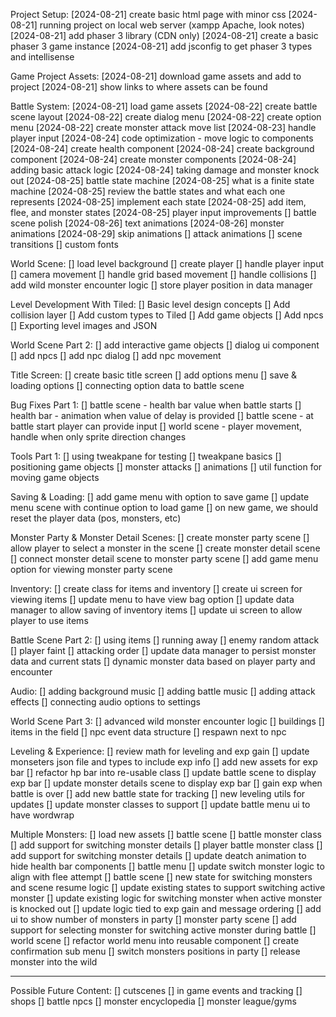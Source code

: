 Project Setup:
  [2024-08-21] create basic html page with minor css
  [2024-08-21] running project on local web server (xampp Apache, look notes)
  [2024-08-21] add phaser 3 library (CDN only)
  [2024-08-21] create a basic phaser 3 game instance
  [2024-08-21] add jsconfig to get phaser 3 types and intellisense

Game Project Assets:
  [2024-08-21] download game assets and add to project
  [2024-08-21] show links to where assets can be found

Battle System:
  [2024-08-21] load game assets
  [2024-08-22] create battle scene layout
  [2024-08-22] create dialog menu
  [2024-08-22] create option menu
  [2024-08-22] create monster attack move list
  [2024-08-23] handle player input
  [2024-08-24] code optimization - move logic to components
    [2024-08-24] create health component
    [2024-08-24] create background component
    [2024-08-24] create monster components
  [2024-08-24] adding basic attack logic
  [2024-08-24] taking damage and monster knock out
  [2024-08-25] battle state machine
    [2024-08-25] what is a finite state machine
    [2024-08-25] review the battle states and what each one represents
    [2024-08-25] implement each state
    [2024-08-25] add item, flee, and monster states
    [2024-08-25] player input improvements
  [] battle scene polish
    [2024-08-26] text animations
    [2024-08-26] monster animations
    [2024-08-29] skip animations
    [] attack animations
    [] scene transitions
    [] custom fonts

World Scene:
  [] load level background
  [] create player
  [] handle player input
  [] camera movement
  [] handle grid based movement
  [] handle collisions
  [] add wild monster encounter logic
  [] store player position in data manager

Level Development With Tiled:
  [] Basic level design concepts
  [] Add collision layer
  [] Add custom types to Tiled
  [] Add game objects
  [] Add npcs
  [] Exporting level images and JSON

World Scene Part 2:
  [] add interactive game objects
  [] dialog ui component
  [] add npcs
  [] add npc dialog
  [] add npc movement

Title Screen:
  [] create basic title screen
  [] add options menu
  [] save & loading options
  [] connecting option data to battle scene

Bug Fixes Part 1:
  [] battle scene - health bar value when battle starts
  [] health bar - animation when value of delay is provided
  [] battle scene - at battle start player can provide input
  [] world scene - player movement, handle when only sprite direction changes

Tools Part 1:
  [] using tweakpane for testing
    [] tweakpane basics
    [] positioning game objects
    [] monster attacks
    [] animations
  [] util function for moving game objects

Saving & Loading:
  [] add game menu with option to save game
  [] update menu scene with continue option to load game
  [] on new game, we should reset the player data (pos, monsters, etc)

Monster Party & Monster Detail Scenes:
  [] create monster party scene
  [] allow player to select a monster in the scene
  [] create monster detail scene
  [] connect monster detail scene to monster party scene
  [] add game menu option for viewing monster party scene

Inventory:
  [] create class for items and inventory
  [] create ui screen for viewing items
  [] update menu to have view bag option
  [] update data manager to allow saving of inventory items
  [] update ui screen to allow player to use items

Battle Scene Part 2:
  [] using items
  [] running away
  [] enemy random attack
  [] player faint
  [] attacking order
  [] update data manager to persist monster data and current stats
  [] dynamic monster data based on player party and encounter

Audio:
  [] adding background music
  [] adding battle music
  [] adding attack effects
  [] connecting audio options to settings

World Scene Part 3:
  [] advanced wild monster encounter logic
  [] buildings
  [] items in the field
  [] npc event data structure
  [] respawn next to npc

Leveling & Experience:
  [] review math for leveling and exp gain
  [] update monseters json file and types to include exp info
  [] add new assets for exp bar
  [] refactor hp bar into re-usable class
  [] update battle scene to display exp bar
  [] update monster details scene to display exp bar
  [] gain exp when battle is over
    [] add new battle state for tracking
    [] new leveling utils for updates
    [] update monster classes to support
    [] update battle menu ui to have wordwrap

Multiple Monsters:
  [] load new assets
  [] battle scene
    [] battle monster class
      [] add support for switching monster details
    [] player battle monster class
      [] add support for switching monster details
      [] update deatch animation to hide health bar components
    [] battle menu
      [] update switch monster logic to align with flee attempt
    [] battle scene
      [] new state for switching monsters and scene resume logic
      [] update existing states to support switching active monster
      [] update existing logic for switching monster when active monster is knocked out
      [] update logic tied to exp gain and message ordering
      [] add ui to show number of monsters in party
    [] monster party scene
      [] add support for selecting monster for switching active monster during battle
  [] world scene
    [] refactor world menu into reusable component
    [] create confirmation sub menu
    [] switch monsters positions in party
    [] release monster into the wild

-------------------------------

Possible Future Content:
  [] cutscenes
  [] in game events and tracking
  [] shops
  [] battle npcs
  [] monster encyclopedia
  [] monster league/gyms